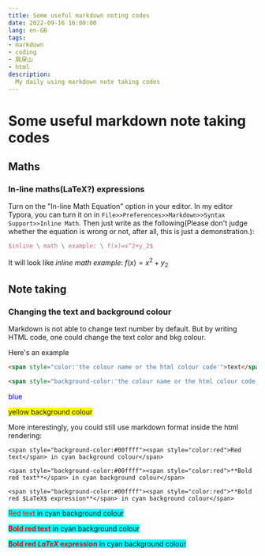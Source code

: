```yaml
---
title: Some useful markdown noting codes
date: 2022-09-16 16:00:00
lang: en-GB
tags: 
- markdown
- coding
- 屑屎山
- html
description: 
  My daily using markdown note taking codes
---
```

# Some useful markdown note taking codes

##  Maths

### In-line maths(LaTeX?) expressions

Turn on the "In-line Math Equation" option in your editor. In my editor Typora, you can turn it on in   ``File>>Preferences>>Markdown>>Syntax Support>>Inline Math``. Then just write as the following(Please don't judge whether the equation is wrong or not, after all, this is just a demonstration.):

```latex
$inline \ math \ example: \ f(x)=x^2+y_2$
```

It will look like  $inline \ math \ example: \ f(x)=x^2+y_2$ 



## Note taking

### Changing the text and background colour

Markdown is not able to change text number by default. But by writing HTML code, one could change the text color and bkg colour.

Here's an example

```html
<span style="color:'the colour name or the html colour code'">text</span> //text colour

<span style="background-color:'the colour name or the html colour code'">text</span> //background colour

```

<span style="color:blue">blue</span>

<span style="background-color:yellow">yellow background colour</span>

More interestingly, you could still use markdown format inside the html rendering:

```
<span style="background-color:#00ffff"><span style="color:red">Red text</span> in cyan background colour</span>

<span style="background-color:#00ffff"><span style="color:red">**Bold red text**</span> in cyan background colour</span>

<span style="background-color:#00ffff"><span style="color:red">**Bold red $LaTeX$ expression**</span> in cyan background colour</span>
```

<span style="background-color:#00ffff"><span style="color:red">Red text</span> in cyan background colour</span>

<span style="background-color:#00ffff"><span style="color:red">**Bold red text**</span> in cyan background colour</span>

<span style="background-color:#00ffff"><span style="color:red">**Bold red $LaTeX$ expression**</span> in cyan background colour</span>

